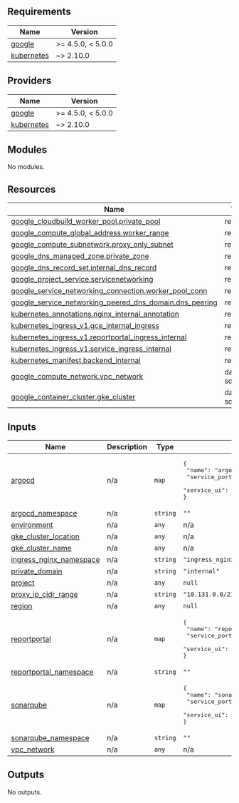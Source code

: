 <!-- BEGIN_TF_DOCS -->
## Requirements

| Name | Version |
|------|---------|
| <a name="requirement_google"></a> [google](#requirement\_google) | >= 4.5.0, < 5.0.0 |
| <a name="requirement_kubernetes"></a> [kubernetes](#requirement\_kubernetes) | ~> 2.10.0 |

## Providers

| Name | Version |
|------|---------|
| <a name="provider_google"></a> [google](#provider\_google) | >= 4.5.0, < 5.0.0 |
| <a name="provider_kubernetes"></a> [kubernetes](#provider\_kubernetes) | ~> 2.10.0 |

## Modules

No modules.

## Resources

| Name | Type |
|------|------|
| [google_cloudbuild_worker_pool.private_pool](https://registry.terraform.io/providers/hashicorp/google/latest/docs/resources/cloudbuild_worker_pool) | resource |
| [google_compute_global_address.worker_range](https://registry.terraform.io/providers/hashicorp/google/latest/docs/resources/compute_global_address) | resource |
| [google_compute_subnetwork.proxy_only_subnet](https://registry.terraform.io/providers/hashicorp/google/latest/docs/resources/compute_subnetwork) | resource |
| [google_dns_managed_zone.private_zone](https://registry.terraform.io/providers/hashicorp/google/latest/docs/resources/dns_managed_zone) | resource |
| [google_dns_record_set.internal_dns_record](https://registry.terraform.io/providers/hashicorp/google/latest/docs/resources/dns_record_set) | resource |
| [google_project_service.servicenetworking](https://registry.terraform.io/providers/hashicorp/google/latest/docs/resources/project_service) | resource |
| [google_service_networking_connection.worker_pool_conn](https://registry.terraform.io/providers/hashicorp/google/latest/docs/resources/service_networking_connection) | resource |
| [google_service_networking_peered_dns_domain.dns_peering](https://registry.terraform.io/providers/hashicorp/google/latest/docs/resources/service_networking_peered_dns_domain) | resource |
| [kubernetes_annotations.nginx_internal_annotation](https://registry.terraform.io/providers/hashicorp/kubernetes/latest/docs/resources/annotations) | resource |
| [kubernetes_ingress_v1.gce_internal_ingress](https://registry.terraform.io/providers/hashicorp/kubernetes/latest/docs/resources/ingress_v1) | resource |
| [kubernetes_ingress_v1.reportportal_ingress_internal](https://registry.terraform.io/providers/hashicorp/kubernetes/latest/docs/resources/ingress_v1) | resource |
| [kubernetes_ingress_v1.service_ingress_internal](https://registry.terraform.io/providers/hashicorp/kubernetes/latest/docs/resources/ingress_v1) | resource |
| [kubernetes_manifest.backend_internal](https://registry.terraform.io/providers/hashicorp/kubernetes/latest/docs/resources/manifest) | resource |
| [google_compute_network.vpc_network](https://registry.terraform.io/providers/hashicorp/google/latest/docs/data-sources/compute_network) | data source |
| [google_container_cluster.gke_cluster](https://registry.terraform.io/providers/hashicorp/google/latest/docs/data-sources/container_cluster) | data source |

## Inputs

| Name | Description | Type | Default | Required |
|------|-------------|------|---------|:--------:|
| <a name="input_argocd"></a> [argocd](#input\_argocd) | n/a | `map` | <pre>{<br>  "name": "argocd",<br>  "service_port": "80",<br>  "service_ui": "argocd-server"<br>}</pre> | no |
| <a name="input_argocd_namespace"></a> [argocd\_namespace](#input\_argocd\_namespace) | n/a | `string` | `""` | no |
| <a name="input_environment"></a> [environment](#input\_environment) | n/a | `any` | n/a | yes |
| <a name="input_gke_cluster_location"></a> [gke\_cluster\_location](#input\_gke\_cluster\_location) | n/a | `any` | n/a | yes |
| <a name="input_gke_cluster_name"></a> [gke\_cluster\_name](#input\_gke\_cluster\_name) | n/a | `any` | n/a | yes |
| <a name="input_ingress_nginx_namespace"></a> [ingress\_nginx\_namespace](#input\_ingress\_nginx\_namespace) | n/a | `string` | `"ingress_nginx"` | no |
| <a name="input_private_domain"></a> [private\_domain](#input\_private\_domain) | n/a | `string` | `"internal"` | no |
| <a name="input_project"></a> [project](#input\_project) | n/a | `any` | `null` | no |
| <a name="input_proxy_ip_cidr_range"></a> [proxy\_ip\_cidr\_range](#input\_proxy\_ip\_cidr\_range) | n/a | `string` | `"10.131.0.0/23"` | no |
| <a name="input_region"></a> [region](#input\_region) | n/a | `any` | `null` | no |
| <a name="input_reportportal"></a> [reportportal](#input\_reportportal) | n/a | `map` | <pre>{<br>  "name": "reportportal",<br>  "service_port": "8080",<br>  "service_ui": "reportportal-ui"<br>}</pre> | no |
| <a name="input_reportportal_namespace"></a> [reportportal\_namespace](#input\_reportportal\_namespace) | n/a | `string` | `""` | no |
| <a name="input_sonarqube"></a> [sonarqube](#input\_sonarqube) | n/a | `map` | <pre>{<br>  "name": "sonarqube",<br>  "service_port": "9000",<br>  "service_ui": "sonarqube-sonarqube"<br>}</pre> | no |
| <a name="input_sonarqube_namespace"></a> [sonarqube\_namespace](#input\_sonarqube\_namespace) | n/a | `string` | `""` | no |
| <a name="input_vpc_network"></a> [vpc\_network](#input\_vpc\_network) | n/a | `any` | n/a | yes |

## Outputs

No outputs.
<!-- END_TF_DOCS -->